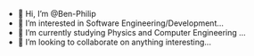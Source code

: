 - 👋 Hi, I’m @Ben-Philip
- 👀 I’m interested in Software Engineering/Development...
- 🌱 I’m currently studying Physics and Computer Engineering ...
- 💞️ I’m looking to collaborate on anything interesting...

<!---
Ben-Philip/Ben-Philip is a ✨ special ✨ repository because its `README.md` (this file) appears on your GitHub profile.
You can click the Preview link to take a look at your changes.
--->
